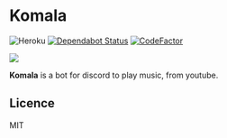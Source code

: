 # Komala
![Heroku](http://heroku-badge.herokuapp.com/?app=komala&style=flat&svg=1)
[![Dependabot Status](https://api.dependabot.com/badges/status?host=github&repo=sWallyx/Komala)](https://dependabot.com)
[![CodeFactor](https://www.codefactor.io/repository/github/swallyx/komala/badge)](https://www.codefactor.io/repository/github/swallyx/komala)

![](https://cdn.bulbagarden.net/upload/7/7d/775Komala.png)

__Komala__ is a bot for discord to play music, from youtube.

## Licence
MIT

